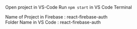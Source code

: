 
Open project in VS-Code
Run `npm start` in VS Code Terminal

Name of Project in Firebase : react-firebase-auth	
Folder Name in VS Code : react-firebase-auth	




